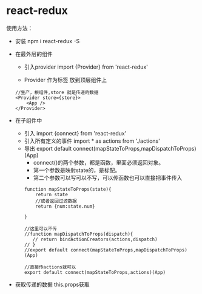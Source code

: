 # react-redux


使用方法：


- 安装  npm i react-redux -S

- 在最外层的组件
    - 引入provider  import {Provider} from 'react-redux'

    - Provider 作为标签  放到顶层组件上

    ```
    //生产，根组件,store 就是传递的数据
    <Provider store={store}>
        <App />
    </Provider> 
    ```
    
- 在子组件中
    - 引入  import {connect} from 'react-redux'
    - 引入所有定义的事件  import * as actions from './actions'
    - 导出 export default connect(mapStateToProps,mapDispatchToProps)(App)
        - connect()的两个参数，都是函数，里面必须返回对象。
        - 第一个参数是映射state的，是标配。
        - 第二个参数可以写可以不写，可以传函数也可以直接把事件传入
        ```
        function mapStateToProps(state){
            return state  
            //或者返回过滤数据
            return {num:state.num}
            
        }
        
        //这里可以不传
        //function mapDispatchToProps(dispatch){
           // return bindActionCreators(actions,dispatch)
        // }
        //export default connect(mapStateToProps,mapDispatchToProps)(App)
        
        //直接传actions就可以
        export default connect(mapStateToProps,actions)(App)
        
        ```


- 获取传递的数据   this.props获取